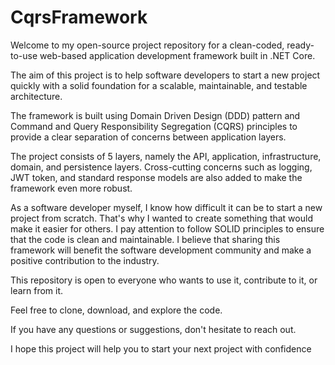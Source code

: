 # CqrsFramework
Welcome to my open-source project repository for a clean-coded, ready-to-use web-based application development framework built in .NET Core. 

The aim of this project is to help software developers to start a new project quickly with a solid foundation for a scalable, maintainable, and testable architecture.

The framework is built using Domain Driven Design (DDD) pattern and Command and Query Responsibility Segregation (CQRS) principles to provide a clear separation of concerns between application layers. 

The project consists of 5 layers, namely the API, application, infrastructure, domain, and persistence layers. Cross-cutting concerns such as logging, JWT token, and standard response models are also added to make the framework even more robust.

As a software developer myself, I know how difficult it can be to start a new project from scratch. That's why I wanted to create something that would make it easier for others. I pay attention to follow SOLID principles to ensure that the code is clean and maintainable. I believe that sharing this framework will benefit the software development community and make a positive contribution to the industry.

This repository is open to everyone who wants to use it, contribute to it, or learn from it. 

Feel free to clone, download, and explore the code. 

If you have any questions or suggestions, don't hesitate to reach out. 

I hope this project will help you to start your next project with confidence
